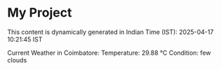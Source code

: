 # My Project

This content is dynamically generated in Indian Time (IST): 2025-04-17 10:21:45 IST


Current Weather in Coimbatore:
Temperature: 29.88 °C
Condition: few clouds
